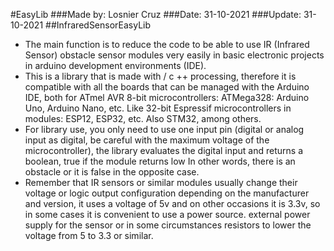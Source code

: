 #EasyLib
###Made by: Losnier Cruz
###Date: 31-10-2021
###Update: 31-10-2021
##InfraredSensorEasyLib
* The main function is to reduce the code to be able to use IR (Infrared Sensor) obstacle sensor modules very easily in basic electronic projects in arduino development environments (IDE).
* This is a library that is made with / c ++ processing, therefore it is compatible with all the boards that can be managed with the Arduino IDE, both for ATmel AVR 8-bit microcontrollers: ATMega328: Arduino Uno, Arduino Nano, etc. Like 32-bit Espressif microcontrollers in modules: ESP12, ESP32, etc. Also STM32, among others.
* For library use, you only need to use one input pin (digital or analog input as digital, be careful with the maximum voltage of the microcontroller), the library evaluates the digital input and returns a boolean, true if the module returns low In other words, there is an obstacle or it is false in the opposite case.
* Remember that IR sensors or similar modules usually change their voltage or logic output configuration depending on the manufacturer and version, it uses a voltage of 5v and on other occasions it is 3.3v, so in some cases it is convenient to use a power source. external power supply for the sensor or in some circumstances resistors to lower the voltage from 5 to 3.3 or similar.